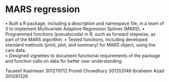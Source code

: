 # MARS regression 

•	Built a R package, including a description and namespace file, in a team of 3 to implement Multivariate Adaptive Regression Splines (MARS). 
•	Programmed functions (pseudocode) in R, such as forward stepwise, as part of the MARS algorithm.
•	Tested functions, including developed standard methods (print, plot, and summary) for MARS object, using the cars data.   
•	Designed vignettes to document functional requirements of the package and function calls on data for better user understanding.  
 

Tauseef Kashtwari 301279712
Promit Chowdhury 301353148
Ibraheem Azad 301281326
